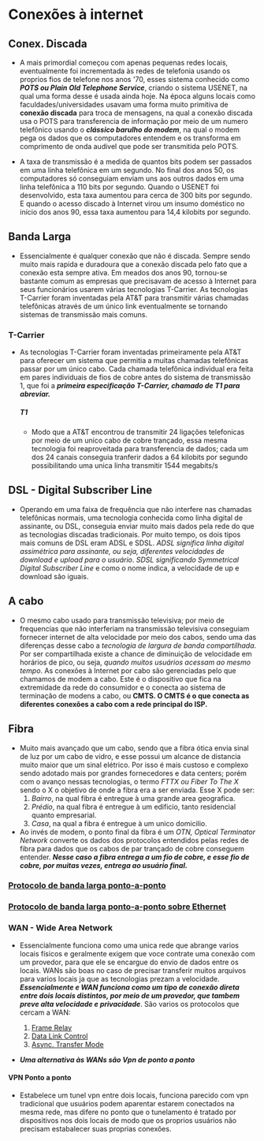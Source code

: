 # Conexões à internet   

## Conex. Discada  

- A mais primordial começou com apenas pequenas redes locais, eventualmente foi incrementada às redes de telefonia usando os proprios fios de telefone nos anos '70, esses sistema conhecido como ***POTS ou Plain Old Telephone Service***, criando o sistema USENET, na qual uma forma desse é usada ainda hoje. Na época alguns locais como faculdades/universidades usavam uma forma muito primitiva de **conexão discada** para troca de mensagens, na qual a conexão discada usa o POTS para transferencia de informação por meio de um numero telefônico usando o ***clássico barulho do modem***, na qual o modem pega os dados que os computadores entendem e os transforma em comprimento de onda audivel que pode ser transmitida pelo POTS.   

- A taxa de transmissão é a medida de quantos bits podem ser passados em uma linha telefônica em um segundo. No final dos anos 50, os computadores só conseguiam enviam uns aos outros dados em uma linha telefônica a 110 bits por segundo. Quando o USENET foi desenvolvido, esta taxa aumentou para cerca de 300 bits por segundo. E quando o acesso discado à Internet virou um insumo doméstico no início dos anos 90, essa taxa aumentou para 14,4 kilobits por segundo.  

## Banda Larga  

- Essencialmente é qualquer conexão que não é discada. Sempre sendo muito mais rapida e duradoura que a conexão discada pelo fato que a conexão esta sempre ativa. Em meados dos anos 90, tornou-se bastante comum as empresas que precisavam de acesso à Internet para seus funcionários usarem várias tecnologias T-Carrier. As tecnologias T-Carrier foram inventadas pela AT&T para transmitir várias chamadas telefônicas através de um único link eventualmente se tornando sistemas de transmissão mais comuns.  

### T-Carrier  

- As tecnologias T-Carrier foram inventadas primeiramente pela AT&T para oferecer um sistema que permitia a muitas chamadas telefônicas passar por um único cabo. Cada chamada telefônica individual era feita em pares individuais de fios de cobre antes do sistema de transmissão 1, que foi a ***primeira especificação T-Carrier, chamado de T1 para abreviar.***
    ##### T1
    - Modo que a AT&T encontrou de transmitir 24 ligações telefonicas por meio de um unico cabo de cobre trançado, essa mesma tecnologia foi reaproveitada para transferencia de dados; cada um dos 24 canais conseguia tranferir dados a 64 kilobits por segundo possibilitando uma unica linha transmitir 1544 megabits/s   

## DSL - Digital Subscriber Line   

- Operando em uma faixa de frequência que não interfere nas chamadas telefônicas normais, uma tecnologia conhecida como linha digital de assinante, ou DSL, conseguia enviar muito mais dados pela rede do que as tecnologias discadas tradicionais. Por muito tempo, os dois tipos mais comuns de DSL eram ADSL e SDSL. *ADSL significa linha digital assimétrica para assinante, ou seja, diferentes velocidades de download e upload para o usuário*. *SDSL significando Symmetrical Digital Subscriber Line* e como o nome indica, a velocidade de up e download são iguais.   

## A cabo  

- O mesmo cabo usado para transmissão televisiva; por meio de frequencias que não interferiam na transmissão televisiva conseguiam fornecer internet de alta velocidade por meio dos cabos, sendo uma das diferenças desse cabo a *tecnologia de largura de banda compartilhada*. Por ser compartilhada existe a chance de diminuição de velocidade em horários de pico, ou seja, *quando muitos usuários acessam ao mesmo tempo*. As conexões à Internet por cabo são gerenciadas pelo que chamamos de modem a cabo. Este é o dispositivo que fica na extremidade da rede do consumidor e o conecta ao sistema de terminação de modens a cabo, ou **CMTS. O CMTS é o que conecta as diferentes conexões a cabo com a rede principal do ISP.**   

## Fibra   

- Muito mais avançado que um cabo, sendo que a fibra ótica envia sinal de luz por um cabo de vidro, e esse possui um alcance de distancia muito maior que um sinal elétrico. Por isso é mais custoso e complexo sendo adotado mais por grandes fornecedores e data centers; porém com o avanço nessas tecnologias, o termo *FTTX ou Fiber To The X* sendo o X o objetivo de onde a fibra era a ser enviada. Esse X pode ser:
    1. *Bairro*, na qual fibra é entregue à uma grande area geografica.
    2. *Prédio*, na qual fibra é entregue à um edificio, tanto residencial quanto empresarial.
    3. *Casa*, na qual a fibra é entregue à um unico domicilio.
- Ao invés de modem, o ponto final da fibra é um *OTN, Optical Terminator Network* converte os dados dos protocolos entendidos pelas redes de fibra para dados que os cabos de par trançado de cobre conseguem entender. ***Nesse caso a fibra entrega a um fio de cobre, e esse fio de cobre, por muitas vezes, entrega ao usuário final.***  

### [Protocolo de banda larga ponto-a-ponto](https://en.wikipedia.org/wiki/Point-to-Point_Protocol)
### [Protocolo de banda larga ponto-a-ponto sobre Ethernet](https://pt.wikipedia.org/wiki/PPPoE)   

### WAN - Wide Area Network  

- Essencialmente funciona como uma unica rede que abrange varios locais físicos e geralmente exigem que voce contrate uma conexão com um provedor, para que ele se encargue do envio de dados entre os locais. WANs são boas no caso de precisar transferir muitos arquivos para varios locais ja que as tecnologias prezam a velocidade. ***Essencialmente e WAN funciona como um tipo de conexão direta entre dois locais distintos, por meio de um provedor, que tambem preve alta velocidade e privacidade***. São varios os protocolos que cercam a WAN:
    1. [Frame Relay](https://en.wikipedia.org/wiki/Frame_Relay)
    2. [Data Link Control](https://en.wikipedia.org/wiki/High-Level_Data_Link_Control)
    3. [Async. Transfer Mode](https://en.wikipedia.org/wiki/Asynchronous_Transfer_Mode)  

- ***Uma alternativa às WANs são Vpn de ponto a ponto***   

#### VPN Ponto a ponto   

- Estabelece um tunel vpn entre dois locais, funciona parecido com vpn tradicional que usuários podem aparentar estarem conectados na mesma rede, mas difere no ponto que o tunelamento é tratado por dispositivos nos dois locais de modo que os proprios usuários não precisam estabalecer suas proprias conexões.
